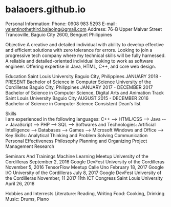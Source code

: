 # balaoers.github.io
Personal Information:
	Phone: 0908 983 5293
	E-mail: valentinothethird.balaoing@gmail.com
	Address:
		76-B Upper Malvar Street
		Trancoville, Baguio City
		2600, Benguet
		Philippines

Objective
	A creative and detailed individual with ability to develop effective and efficient solutions with zero tolerance for errors. Looking to join a progressive tech company where my technical skills will be fully harnessed.
	A reliable and detailed-oriented individual looking to work as software engineer. Offering expertise in Java, HTML, C++, and core web design.

Education
	Saint Louis University
		Baguio City, Philippines
		JANUARY 2018 - PRESENT
		Bachelor of Science in Computer Science
	University of the Cordilleras
		Baguio City, Philippines
		JANUARY 2017 - DECEMBER 2017
		Bachelor of Science in Computer Science, Digital Arts and Animation Track
	Saint Louis University
		Baguio City
		AUGUST 2015 - DECEMBER 2016
		Bachelor of Science in Computer Science
		Consistent Dean's list

Skills	
I am experienced in the following languages:
C++
	-->
HTML/CSS
	-->
Java
	-->
JavaScript
	-->
PHP
	--> 
SQL
	-->
Softwares and Technologies:
Artificial Intelligence
	-->
Databases
	-->
Games
	-->
Microsoft Windows and Office
	-->
Key Skills:
	Analytical Thinking and Problem Solving
	Communication
	Personal Effectiveness
	Philosophy
	Planning and Organizing
	Project Management
	Research

Seminars And Trainings
	Machine Learning Meetup
		University of the Cordilleras
		September 2, 2016
	Google DevFest
		University of the Cordilleras
		November 5, 2016
	TensorFlow Meetup
		Calle Uno
		February 18, 2017
	Google I/O
		University of the Cordilleras
		July 8, 2017
	Google DevFest
		University of the Cordilleras
		November, 11 2017
	11th ICT Congress
		Saint Louis University
		April 26, 2018

Hobbies and Interrests
Literature: Reading, Writing
Food: Cooking, Drinking
Music: Drums, Piano
